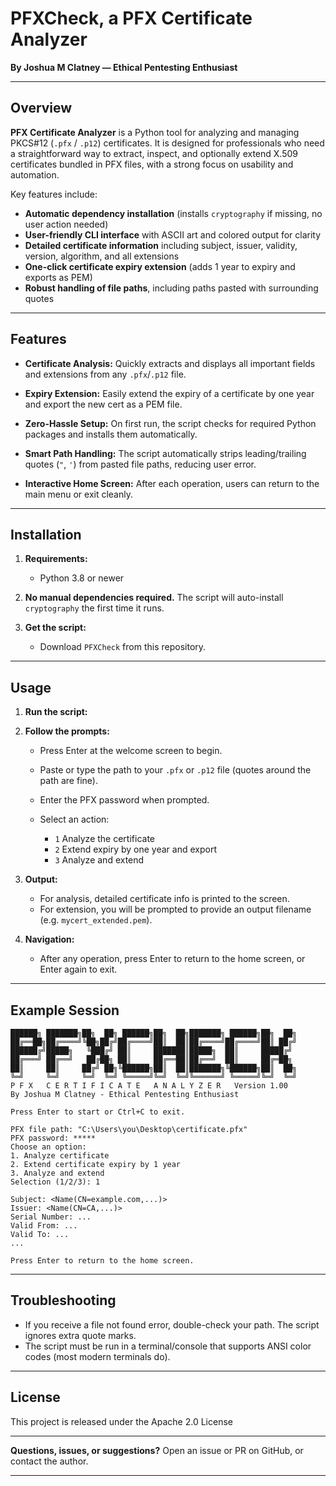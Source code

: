 # PFXCheck, a PFX Certificate Analyzer

**By Joshua M Clatney — Ethical Pentesting Enthusiast**

---

## Overview

**PFX Certificate Analyzer** is a Python tool for analyzing and managing PKCS#12 (`.pfx` / `.p12`) certificates.
It is designed for professionals who need a straightforward way to extract, inspect, and optionally extend X.509 certificates bundled in PFX files, with a strong focus on usability and automation.

Key features include:

* **Automatic dependency installation** (installs `cryptography` if missing, no user action needed)
* **User-friendly CLI interface** with ASCII art and colored output for clarity
* **Detailed certificate information** including subject, issuer, validity, version, algorithm, and all extensions
* **One-click certificate expiry extension** (adds 1 year to expiry and exports as PEM)
* **Robust handling of file paths**, including paths pasted with surrounding quotes

---

## Features

* **Certificate Analysis:**
  Quickly extracts and displays all important fields and extensions from any `.pfx`/`.p12` file.

* **Expiry Extension:**
  Easily extend the expiry of a certificate by one year and export the new cert as a PEM file.

* **Zero-Hassle Setup:**
  On first run, the script checks for required Python packages and installs them automatically.

* **Smart Path Handling:**
  The script automatically strips leading/trailing quotes (`"`, `'`) from pasted file paths, reducing user error.

* **Interactive Home Screen:**
  After each operation, users can return to the main menu or exit cleanly.

---

## Installation

1. **Requirements:**

   * Python 3.8 or newer

2. **No manual dependencies required.**
   The script will auto-install `cryptography` the first time it runs.

3. **Get the script:**

   * Download `PFXCheck` from this repository.

---

## Usage

1. **Run the script:**

2. **Follow the prompts:**

   * Press Enter at the welcome screen to begin.
   * Paste or type the path to your `.pfx` or `.p12` file (quotes around the path are fine).
   * Enter the PFX password when prompted.
   * Select an action:

     * `1` Analyze the certificate
     * `2` Extend expiry by one year and export
     * `3` Analyze and extend

3. **Output:**

   * For analysis, detailed certificate info is printed to the screen.
   * For extension, you will be prompted to provide an output filename (e.g. `mycert_extended.pem`).

4. **Navigation:**

   * After any operation, press Enter to return to the home screen, or Enter again to exit.

---

## Example Session

```
██████╗ ███████╗██╗  ██╗ ██████╗██╗  ██╗███████╗ ██████╗██╗  ██╗
██╔══██╗██╔════╝╚██╗██╔╝██╔════╝██║  ██║██╔════╝██╔════╝██║ ██╔╝
██████╔╝█████╗   ╚███╔╝ ██║     ███████║█████╗  ██║     █████╔╝ 
██╔═══╝ ██╔══╝   ██╔██╗ ██║     ██╔══██║██╔══╝  ██║     ██╔═██╗ 
██║     ██║     ██╔╝ ██╗╚██████╗██║  ██║███████╗╚██████╗██║  ██╗
╚═╝     ╚═╝     ╚═╝  ╚═╝ ╚═════╝╚═╝  ╚═╝╚══════╝ ╚═════╝╚═╝  ╚═╝
P F X   C E R T I F I C A T E   A N A L Y Z E R   Version 1.00
By Joshua M Clatney - Ethical Pentesting Enthusiast

Press Enter to start or Ctrl+C to exit.

PFX file path: "C:\Users\you\Desktop\certificate.pfx"
PFX password: *****
Choose an option:
1. Analyze certificate
2. Extend certificate expiry by 1 year
3. Analyze and extend
Selection (1/2/3): 1

Subject: <Name(CN=example.com,...)>
Issuer: <Name(CN=CA,...)>
Serial Number: ...
Valid From: ...
Valid To: ...
...

Press Enter to return to the home screen.
```

---

## Troubleshooting

* If you receive a file not found error, double-check your path. The script ignores extra quote marks.
* The script must be run in a terminal/console that supports ANSI color codes (most modern terminals do).

---

## License

This project is released under the Apache 2.0 License

---

**Questions, issues, or suggestions?**
Open an issue or PR on GitHub, or contact the author.

---
